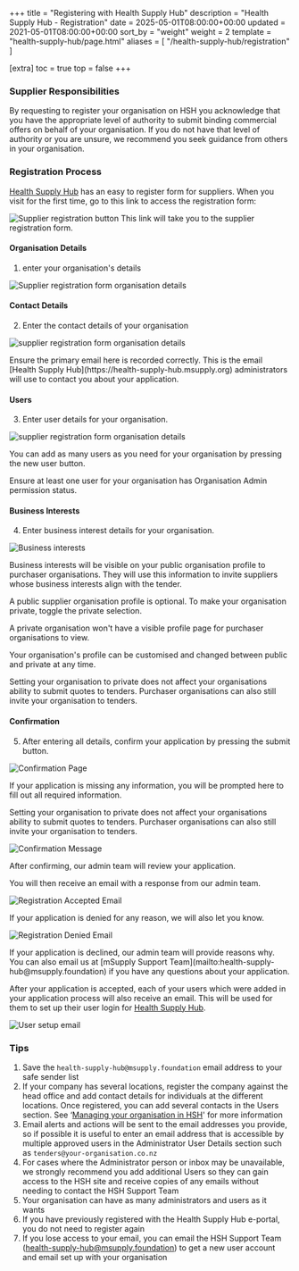 +++
title = "Registering with Health Supply Hub"
description = "Health Supply Hub - Registration"
date = 2025-05-01T08:00:00+00:00
updated = 2021-05-01T08:00:00+00:00
sort_by = "weight"
weight = 2
template = "health-supply-hub/page.html"
aliases = [
    "/health-supply-hub/registration"
]

[extra]
toc = true
top = false
+++

### Supplier Responsibilities

By requesting to register your organisation on HSH you acknowledge that you have the appropriate level of authority to submit binding commercial offers on behalf of your organisation. If you do not have that level of authority or you are unsure, we recommend you seek guidance from others in your organisation.

### Registration Process

[Health Supply Hub](https://health-supply-hub.msupply.org) has an easy to register form for suppliers. When you visit for the first time, go to this link to access the registration form:

![Supplier registration button](/health-supply-hub/supplier/images/supplier_login-page-registration-form.png)
This link will take you to the supplier registration form.

#### Organisation Details

1. enter your organisation's details

![Supplier registration form organisation details](/health-supply-hub/supplier/images/supplier_organisation_details.png)

#### Contact Details

2. Enter the contact details of your organisation

![supplier registration form organisation details](/health-supply-hub/supplier/images/supplier_contact_details.png)

<div class="note">
	Ensure the primary email here is recorded correctly. This is the email [Health Supply Hub](https://health-supply-hub.msupply.org) administrators will use to contact you about your application.
</div>

#### Users

3. Enter user details for your organisation.

![supplier registration form organisation details](/health-supply-hub/supplier/images/supplier_users.png)

You can add as many users as you need for your organisation by pressing the new user button.

<div class="note">
    Ensure at least one user for your organisation has Organisation Admin permission status.
</div>

#### Business Interests

4. Enter business interest details for your organisation.

![Business interests](/health-supply-hub/supplier/images/supplier_business_interests.png)

Business interests will be visible on your public organisation profile to purchaser organisations. They will use this information to invite suppliers whose business interests align with the tender.

A public supplier organisation profile is optional. To make your organisation private, toggle the private selection.

A private organisation won't have a visible profile page for purchaser organisations to view.

Your organisation's profile can be customised and changed between public and private at any time.

<div class="note">
    Setting your organisation to private does not affect your organisations ability to submit quotes to tenders. Purchaser organisations can also still invite your organisation to tenders.
</div>

#### Confirmation

5. After entering all details, confirm your application by pressing the submit button.

![Confirmation Page](/health-supply-hub/supplier/images/supplier_confirmation_button.png)

If your application is missing any information, you will be prompted here to fill out all required information.

<div class="note">
    Setting your organisation to private does not affect your organisations ability to submit quotes to tenders. Purchaser organisations can also still invite your organisation to tenders.
</div>

![Confirmation Message](/health-supply-hub/supplier/images/supplier_confirmation_message.png)

After confirming, our admin team will review your application.

You will then receive an email with a response from our admin team.

![Registration Accepted Email](/health-supply-hub/supplier/images/supplier_registration_accepted_email.png)

If your application is denied for any reason, we will also let you know.

![Registration Denied Email](/health-supply-hub/supplier/images/supplier_registration_denied_email.png)

<div class="note">
    If your application is declined, our admin team will provide reasons why. You can also email us at [mSupply Support Team](mailto:health-supply-hub@msupply.foundation) if you have any questions about your application.
</div>

After your application is accepted, each of your users which were added in your application process will also receive an email.
This will be used for them to set up their user login for [Health Supply Hub](https://health-supply-hub.msupply.org).

![User setup email](/health-supply-hub/supplier/images/supplier_registration_user_activation_email.png)

### Tips

1. Save the `health-supply-hub@msupply.foundation` email address to your safe sender list
1. If your company has several locations, register the company against the head office and add contact details for individuals at the different locations. Once registered, you can add several contacts in the Users section. See ‘[Managing your organisation in HSH](/health-supply-hub/managing-users/)' for more information
1. Email alerts and actions will be sent to the email addresses you provide, so if possible it is useful to enter an email address that is accessible by multiple approved users in the Administrator User Details section such as `tenders@your-organisation.co.nz`
1. For cases where the Administrator person or inbox may be unavailable, we strongly recommend you add additional Users so they can gain access to the HSH site and receive copies of any emails without needing to contact the HSH Support Team
1. Your organisation can have as many administrators and users as it wants
1. If you have previously registered with the Health Supply Hub e-portal, you do not need to register again
1. If you lose access to your email, you can email the HSH Support Team (health-supply-hub@msupply.foundation) to get a new user account and email set up with your organisation
